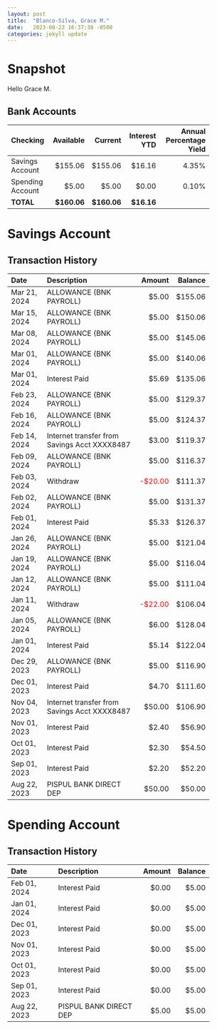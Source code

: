 ```yaml
---
layout: post
title:  "Blanco-Silva, Grace M."
date:   2023-08-22 16:37:38 -0500
categories: jekyll update
---
```


<style type="text/css" media="screen">
  table {
    width: 90%;
  }
</style>


# Snapshot

Hello Grace M.

## Bank Accounts

| Checking         | Available    | Current     | Interest YTD | Annual Percentage Yield |
| :-------         | --------:    | ------:     | -----------: | ----------------------: |
| Savings Account  |      $155.06 |     $155.06 |       $16.16 |                   4.35% |
| Spending Account |        $5.00 |       $5.00 |        $0.00 |                   0.10% |
| **TOTAL**        |  **$160.06** | **$160.06** |   **$16.16** |                         |

# Savings Account

## Transaction History

| Date         | Description                                  | Amount                                 | Balance |
| :---         | :--------------------                        | ------:                                | ------: |
| Mar 21, 2024 | ALLOWANCE (BNK PAYROLL)                      |   $5.00                                | $155.06 |
| Mar 15, 2024 | ALLOWANCE (BNK PAYROLL)                      |   $5.00                                | $150.06 |
| Mar 08, 2024 | ALLOWANCE (BNK PAYROLL)                      |   $5.00                                | $145.06 |
| Mar 01, 2024 | ALLOWANCE (BNK PAYROLL)                      |   $5.00                                | $140.06 |
| Mar 01, 2024 |                                Interest Paid |   $5.69                                | $135.06 |
| Feb 23, 2024 | ALLOWANCE (BNK PAYROLL)                      |   $5.00                                | $129.37 |
| Feb 16, 2024 | ALLOWANCE (BNK PAYROLL)                      |   $5.00                                | $124.37 |
| Feb 14, 2024 | Internet transfer from Savings Acct XXXX8487 |   $3.00                                | $119.37 |		       
| Feb 09, 2024 | ALLOWANCE (BNK PAYROLL)                      |   $5.00                                | $116.37 |
| Feb 03, 2024 | Withdraw                                     | <span style="color:red">-$20.00</span> | $111.37 |
| Feb 02, 2024 | ALLOWANCE (BNK PAYROLL)                      |   $5.00                                | $131.37 |
| Feb 01, 2024 |                                Interest Paid |   $5.33                                | $126.37 |
| Jan 26, 2024 | ALLOWANCE (BNK PAYROLL)                      |   $5.00                                | $121.04 |
| Jan 19, 2024 | ALLOWANCE (BNK PAYROLL)                      |   $5.00                                | $116.04 |
| Jan 12, 2024 | ALLOWANCE (BNK PAYROLL)                      |   $5.00                                | $111.04 |
| Jan 11, 2024 | Withdraw                                     | <span style="color:red">-$22.00</span> | $106.04 |
| Jan 05, 2024 | ALLOWANCE (BNK PAYROLL)                      |   $6.00                                | $128.04 |
| Jan 01, 2024 |                                Interest Paid |   $5.14                                | $122.04 |
| Dec 29, 2023 | ALLOWANCE (BNK PAYROLL)                      |   $5.00                                | $116.90 |
| Dec 01, 2023 |                                Interest Paid |   $4.70                                | $111.60 |
| Nov 04, 2023 | Internet transfer from Savings Acct XXXX8487 |  $50.00                                | $106.90 |
| Nov 01, 2023 |                                Interest Paid |   $2.40                                |  $56.90 |
| Oct 01, 2023 |                                Interest Paid |   $2.30                                |  $54.50 |
| Sep 01, 2023 |                                Interest Paid |   $2.20                                |  $52.20 |
| Aug 22, 2023 |                       PISPUL BANK DIRECT DEP |  $50.00                                |  $50.00 |

# Spending Account

## Transaction History

| Date         | Description                                  | Amount  | Balance |
| :---         | :--------------------                        | ------: | ------: |
| Feb 01, 2024 |                                Interest Paid |   $0.00 |   $5.00 |
| Jan 01, 2024 |                                Interest Paid |   $0.00 |   $5.00 |
| Dec 01, 2023 |                                Interest Paid |   $0.00 |   $5.00 |
| Nov 01, 2023 |                                Interest Paid |   $0.00 |   $5.00 |
| Oct 01, 2023 |                                Interest Paid |   $0.00 |   $5.00 |
| Sep 01, 2023 |                                Interest Paid |   $0.00 |   $5.00 | 
| Aug 22, 2023 |                       PISPUL BANK DIRECT DEP |   $5.00 |   $5.00 |